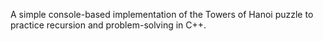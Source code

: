 A simple console-based implementation of the Towers of Hanoi puzzle to practice recursion and problem-solving in C++.
